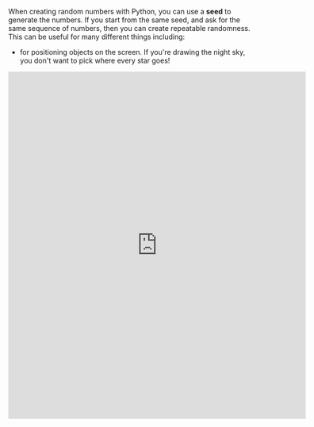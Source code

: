 When creating random numbers with Python, you can use a **seed** to generate the numbers. If you start from the same seed, and ask for the same sequence of numbers, then you can create repeatable randomness. This can be useful for many different things including:

- for positioning objects on the screen. If you're drawing the night sky, you don't want to pick where every star goes!
<iframe src="https://editor.raspberrypi.org/en/embed/viewer/dodge-asteroids-example" width="600" height="700" frameborder="0" marginwidth="0" marginheight="0" allowfullscreen>
- as a cheat, like with the dice roll in the [Hello World](https://projects.raspberrypi.org/en/projects/hello-world) project
- to create worlds (like in Minecraft), deciding where resources and creatures are randomly placed


Here is an example using `seed` as a cheat:

```python

from random import randint, seed

def loaded_dice():
  # Set a seed to always choose the same number
  seed('dice')
  roll = randint(1,6)
  print('You rolled', roll)

```
This code outputs:

```
You rolled 4
```

**Tip:** Seed can be a number, or a string of text. That means it can be an emoji too!
